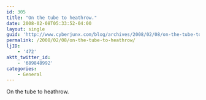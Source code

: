 ```yaml
---
id: 305
title: "On the tube to heathrow."
date: 2008-02-08T05:33:52-04:00
layout: single
guid: 'http://www.cyberjunx.com/blog/archives/2008/02/08/on-the-tube-to-heathrow/'
permalink: /2008/02/08/on-the-tube-to-heathrow/
ljID:
    - '472'
aktt_twitter_id:
    - '689848992'
categories:
    - General
---
```


On the tube to heathrow.